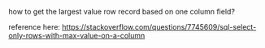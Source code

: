 how to get the largest value row record based on one column field? 

reference here: https://stackoverflow.com/questions/7745609/sql-select-only-rows-with-max-value-on-a-column 
